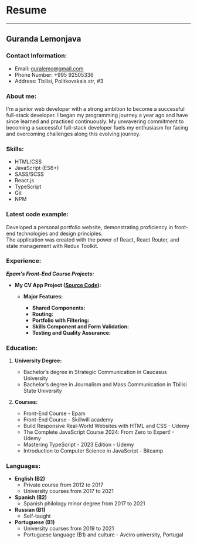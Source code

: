 # Resume

---

## Guranda Lemonjava

### **Contact Information:**

- Email: <guralemo@gmail.com>
- Phone Number: +995 92505336
- Address: Tbilisi, Politkovskaia str, #3

### **About me:**

I'm a junior web developer with a strong ambition to become a successful full-stack developer. I began my programming journey a year ago and have since learned and practiced continuously.
My unwavering commitment to becoming a successful full-stack developer fuels my enthusiasm for facing and overcoming challenges along this evolving journey.

### **Skills:**

- HTML/CSS
- JavaScript (ES6+)
- SASS/SCSS
- React.js
- TypeScript
- Git
- NPM

### **Latest code example:**

Developed a personal portfolio website, demonstrating proficiency in front-end technologies and design principles.  
The application was created with the power of React, React Router, and state management with Redux Toolkit.

### **Experience:**

**_Epam's Front-End Course Projects:_**

- **My CV App Project ([Source Code](https://gitlab.com/guralemo/cv-app)):**

  - **Major Features:**

    - **Shared Components:**
    - **Routing:**
    - **Portfolio with Filtering:**
    - **Skills Component and Form Validation:**
    - **Testing and Quality Assurance:**

### **Education:**

1. **University Degree:**

   - Bachelor’s degree in Strategic Communication in Caucasus University
   - Bachelor’s degree in Journalism and Mass Communication in Tbilisi State University

1. **Courses:**

   - Front-End Course - Epam
   - Front-End Course - Skillwill academy
   - Build Responsive Real-World Websites with HTML and CSS - Udemy
   - The Complete JavaScript Course 2024: From Zero to Expert! - Udemy
   - Mastering TypeScript - 2023 Edition - Udemy
   - Introduction to Computer Science in JavaScript - Bitcamp

### **Languages:**

- **English (B2)**
  - Private course from 2012 to 2017
  - University courses from 2017 to 2021
- **Spanish (B2)**
  - Spanish philology minor degree from 2017 to 2021
- **Russian (B1)**
  - Self-taught
- **Portuguese (B1)**
  - University courses from 2019 to 2021
  - Portuguese language (B1) and culture - Aveiro university, Portugal
